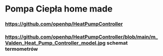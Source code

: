 # Pompa Ciepła home made

### https://github.com/openhp/HeatPumpController
### https://github.com/openhp/HeatPumpController/blob/main/m_Valden_Heat_Pump_Controller_model.jpg   schemat termometrów
